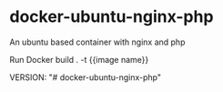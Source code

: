 # docker-ubuntu-nginx-php
An ubuntu based container with nginx and php

Run Docker build . -t {{image name}}

VERSION:
"# docker-ubuntu-nginx-php" 
